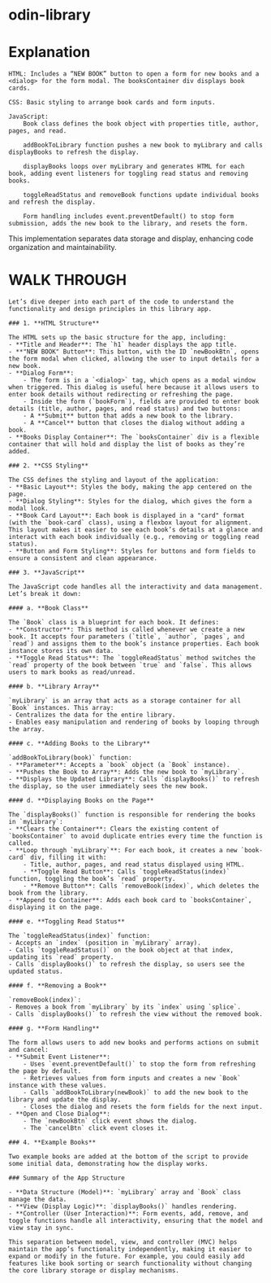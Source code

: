# odin-library

# Explanation

    HTML: Includes a “NEW BOOK” button to open a form for new books and a <dialog> for the form modal. The booksContainer div displays book cards.

    CSS: Basic styling to arrange book cards and form inputs.

    JavaScript:
        Book class defines the book object with properties title, author, pages, and read.

        addBookToLibrary function pushes a new book to myLibrary and calls displayBooks to refresh the display.

        displayBooks loops over myLibrary and generates HTML for each book, adding event listeners for toggling read status and removing books.

        toggleReadStatus and removeBook functions update individual books and refresh the display.

        Form handling includes event.preventDefault() to stop form submission, adds the new book to the library, and resets the form.

This implementation separates data storage and display, enhancing code organization and maintainability.

# WALK THROUGH

    Let’s dive deeper into each part of the code to understand the functionality and design principles in this library app.

    ### 1. **HTML Structure**

    The HTML sets up the basic structure for the app, including:
    - **Title and Header**: The `h1` header displays the app title.
    - **"NEW BOOK" Button**: This button, with the ID `newBookBtn`, opens the form modal when clicked, allowing the user to input details for a new book.
    - **Dialog Form**: 
        - The form is in a `<dialog>` tag, which opens as a modal window when triggered. This dialog is useful here because it allows users to enter book details without redirecting or refreshing the page.
        - Inside the form (`bookForm`), fields are provided to enter book details (title, author, pages, and read status) and two buttons:
        - A **Submit** button that adds a new book to the library.
        - A **Cancel** button that closes the dialog without adding a book.
    - **Books Display Container**: The `booksContainer` div is a flexible container that will hold and display the list of books as they’re added.

    ### 2. **CSS Styling**

    The CSS defines the styling and layout of the application:
    - **Basic Layout**: Styles the body, making the app centered on the page.
    - **Dialog Styling**: Styles for the dialog, which gives the form a modal look.
    - **Book Card Layout**: Each book is displayed in a "card" format (with the `book-card` class), using a flexbox layout for alignment. This layout makes it easier to see each book’s details at a glance and interact with each book individually (e.g., removing or toggling read status).
    - **Button and Form Styling**: Styles for buttons and form fields to ensure a consistent and clean appearance.

    ### 3. **JavaScript**

    The JavaScript code handles all the interactivity and data management. Let’s break it down:

    #### a. **Book Class**

    The `Book` class is a blueprint for each book. It defines:
    - **Constructor**: This method is called whenever we create a new book. It accepts four parameters (`title`, `author`, `pages`, and `read`) and assigns them to the book’s instance properties. Each book instance stores its own data.
    - **Toggle Read Status**: The `toggleReadStatus` method switches the `read` property of the book between `true` and `false`. This allows users to mark books as read/unread.

    #### b. **Library Array**

    `myLibrary` is an array that acts as a storage container for all `Book` instances. This array:
    - Centralizes the data for the entire library.
    - Enables easy manipulation and rendering of books by looping through the array.

    #### c. **Adding Books to the Library**

    `addBookToLibrary(book)` function:
    - **Parameter**: Accepts a `book` object (a `Book` instance).
    - **Pushes the Book to Array**: Adds the new book to `myLibrary`.
    - **Displays the Updated Library**: Calls `displayBooks()` to refresh the display, so the user immediately sees the new book.

    #### d. **Displaying Books on the Page**

    The `displayBooks()` function is responsible for rendering the books in `myLibrary`:
    - **Clears the Container**: Clears the existing content of `booksContainer` to avoid duplicate entries every time the function is called.
    - **Loop through `myLibrary`**: For each book, it creates a new `book-card` div, filling it with:
        - Title, author, pages, and read status displayed using HTML.
        - **Toggle Read Button**: Calls `toggleReadStatus(index)` function, toggling the book’s `read` property.
        - **Remove Button**: Calls `removeBook(index)`, which deletes the book from the library.
    - **Append to Container**: Adds each book card to `booksContainer`, displaying it on the page.

    #### e. **Toggling Read Status**

    The `toggleReadStatus(index)` function:
    - Accepts an `index` (position in `myLibrary` array).
    - Calls `toggleReadStatus()` on the book object at that index, updating its `read` property.
    - Calls `displayBooks()` to refresh the display, so users see the updated status.

    #### f. **Removing a Book**

    `removeBook(index)`:
    - Removes a book from `myLibrary` by its `index` using `splice`.
    - Calls `displayBooks()` to refresh the view without the removed book.

    #### g. **Form Handling**

    The form allows users to add new books and performs actions on submit and cancel:
    - **Submit Event Listener**: 
        - Uses `event.preventDefault()` to stop the form from refreshing the page by default.
        - Retrieves values from form inputs and creates a new `Book` instance with these values.
        - Calls `addBookToLibrary(newBook)` to add the new book to the library and update the display.
        - Closes the dialog and resets the form fields for the next input.
    - **Open and Close Dialog**:
        - The `newBookBtn` click event shows the dialog.
        - The `cancelBtn` click event closes it.

    ### 4. **Example Books**

    Two example books are added at the bottom of the script to provide some initial data, demonstrating how the display works.

    ### Summary of the App Structure

    - **Data Structure (Model)**: `myLibrary` array and `Book` class manage the data.
    - **View (Display Logic)**: `displayBooks()` handles rendering.
    - **Controller (User Interaction)**: Form events, add, remove, and toggle functions handle all interactivity, ensuring that the model and view stay in sync.

    This separation between model, view, and controller (MVC) helps maintain the app’s functionality independently, making it easier to expand or modify in the future. For example, you could easily add features like book sorting or search functionality without changing the core library storage or display mechanisms.